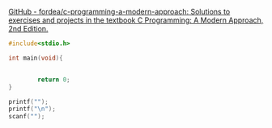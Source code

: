 [GitHub - fordea/c-programming-a-modern-approach: Solutions to exercises and projects in the textbook C Programming: A Modern Approach, 2nd Edition.](https://github.com/fordea/c-programming-a-modern-approach/tree/master)

```c
#include<stdio.h>

int main(void){


        return 0;
}

printf("");
printf("\n");
scanf("");
```
